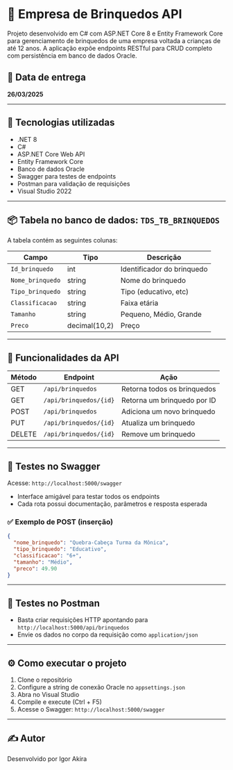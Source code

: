 # 🎲 Empresa de Brinquedos API

Projeto desenvolvido em C# com ASP.NET Core 8 e Entity Framework Core para gerenciamento de brinquedos de uma empresa voltada a crianças de até 12 anos. A aplicação expõe endpoints RESTful para CRUD completo com persistência em banco de dados Oracle.

## 📅 Data de entrega
**26/03/2025**

---

## 🚀 Tecnologias utilizadas

- .NET 8
- C#
- ASP.NET Core Web API
- Entity Framework Core
- Banco de dados Oracle
- Swagger para testes de endpoints
- Postman para validação de requisições
- Visual Studio 2022

---

## 📦 Tabela no banco de dados: `TDS_TB_BRINQUEDOS`

A tabela contém as seguintes colunas:

| Campo             | Tipo         | Descrição                  |
|------------------|--------------|----------------------------|
| `Id_brinquedo`   | int          | Identificador do brinquedo |
| `Nome_brinquedo` | string       | Nome do brinquedo          |
| `Tipo_brinquedo` | string       | Tipo (educativo, etc)      |
| `Classificacao`  | string       | Faixa etária               |
| `Tamanho`        | string       | Pequeno, Médio, Grande     |
| `Preco`          | decimal(10,2)| Preço                      |

---

## 🔁 Funcionalidades da API

| Método | Endpoint               | Ação                           |
|--------|------------------------|--------------------------------|
| GET    | `/api/brinquedos`     | Retorna todos os brinquedos   |
| GET    | `/api/brinquedos/{id}` | Retorna um brinquedo por ID   |
| POST   | `/api/brinquedos`     | Adiciona um novo brinquedo    |
| PUT    | `/api/brinquedos/{id}` | Atualiza um brinquedo         |
| DELETE | `/api/brinquedos/{id}` | Remove um brinquedo           |

---

## 🧪 Testes no Swagger

Acesse: `http://localhost:5000/swagger`

- Interface amigável para testar todos os endpoints
- Cada rota possui documentação, parâmetros e resposta esperada

### ✅ Exemplo de POST (inserção)

```json
{
  "nome_brinquedo": "Quebra-Cabeça Turma da Mônica",
  "tipo_brinquedo": "Educativo",
  "classificacao": "6+",
  "tamanho": "Médio",
  "preco": 49.90
}
```

---

## 🔄 Testes no Postman

- Basta criar requisições HTTP apontando para `http://localhost:5000/api/brinquedos`
- Envie os dados no corpo da requisição como `application/json`

---

## ⚙️ Como executar o projeto

1. Clone o repositório
2. Configure a string de conexão Oracle no `appsettings.json`
3. Abra no Visual Studio
4. Compile e execute (Ctrl + F5)
5. Acesse o Swagger: `http://localhost:5000/swagger`

---

## ✍️ Autor

Desenvolvido por Igor Akira
